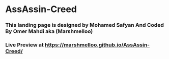 # AssAssin-Creed

### This landing page is designed by Mohamed Safyan And Coded By Omer Mahdi aka (Marshmelloo)
### Live Preview at https://marshmelloo.github.io/AssAssin-Creed/
